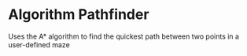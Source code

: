 # Algorithm Pathfinder

Uses the A\* algorithm to find the quickest path between two points in a user-defined maze
